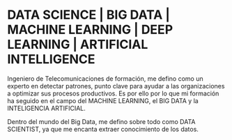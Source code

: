 # DATA SCIENCE | BIG DATA | MACHINE LEARNING | DEEP LEARNING | ARTIFICIAL INTELLIGENCE


Ingeniero de Telecomunicaciones de formación, me defino como un experto en detectar patrones, punto clave para ayudar a las organizaciones a optimizar sus procesos productivos. 
Es por ello por lo que mi formación ha seguido en el campo del MACHINE LEARNING, el BIG DATA y la INTELIGENCIA ARTIFICIAL.

Dentro del mundo del Big Data, me defino sobre todo como DATA SCIENTIST, ya que me encanta extraer conocimiento de los datos.
